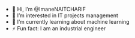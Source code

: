 - 👋 Hi, I’m @ImaneNAITCHARIF
- 👀 I’m interested in IT projects management
- 🌱 I’m currently learning about machine learning
- ⚡ Fun fact: I am an industrial engineer 

<!---
ImaneNAITCHARIF/ImaneNAITCHARIF is a ✨ special ✨ repository because its `README.md` (this file) appears on your GitHub profile.
You can click the Preview link to take a look at your changes.
--->

